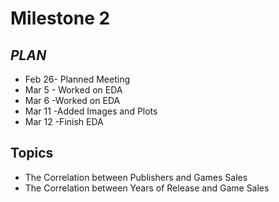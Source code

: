 # __Milestone 2__
## _PLAN_
- Feb 26- Planned Meeting
- Mar 5 - Worked on EDA
- Mar 6 -Worked on EDA
- Mar 11 -Added Images and Plots
- Mar 12 -Finish EDA

## Topics
- The Correlation between Publishers and Games Sales
- The Correlation between Years of Release and Game Sales
